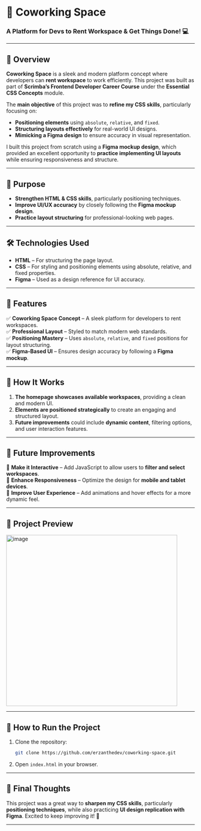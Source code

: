 # 🏢 Coworking Space

### A Platform for Devs to Rent Workspace & Get Things Done! 💻

---

## 📌 Overview

**Coworking Space** is a sleek and modern platform concept where developers can **rent workspace** to work efficiently. This project was built as part of **Scrimba’s Frontend Developer Career Course** under the **Essential CSS Concepts** module.

The **main objective** of this project was to **refine my CSS skills**, particularly focusing on:

- **Positioning elements** using `absolute`, `relative`, and `fixed`.
- **Structuring layouts effectively** for real-world UI designs.
- **Mimicking a Figma design** to ensure accuracy in visual representation.

I built this project from scratch using a **Figma mockup design**, which provided an excellent opportunity to **practice implementing UI layouts** while ensuring responsiveness and structure.

---

## 🎯 Purpose

- **Strengthen HTML & CSS skills**, particularly positioning techniques.
- **Improve UI/UX accuracy** by closely following the **Figma mockup design**.
- **Practice layout structuring** for professional-looking web pages.

---

## 🛠️ Technologies Used

- **HTML** – For structuring the page layout.
- **CSS** – For styling and positioning elements using absolute, relative, and fixed properties.
- **Figma** – Used as a design reference for UI accuracy.

---

## 🚀 Features

✅ **Coworking Space Concept** – A sleek platform for developers to rent workspaces.  
✅ **Professional Layout** – Styled to match modern web standards.  
✅ **Positioning Mastery** – Uses `absolute`, `relative`, and `fixed` positions for layout structuring.  
✅ **Figma-Based UI** – Ensures design accuracy by following a **Figma mockup**.

---

## 📌 How It Works

1. **The homepage showcases available workspaces**, providing a clean and modern UI.
2. **Elements are positioned strategically** to create an engaging and structured layout.
3. **Future improvements** could include **dynamic content**, filtering options, and user interaction features.

---

## 🔧 Future Improvements

🔹 **Make it Interactive** – Add JavaScript to allow users to **filter and select workspaces**.  
🔹 **Enhance Responsiveness** – Optimize the design for **mobile and tablet devices**.  
🔹 **Improve User Experience** – Add animations and hover effects for a more dynamic feel.

---

## 📸 Project Preview

<img width="457" alt="image" src="https://github.com/user-attachments/assets/2b399f4a-e1df-4528-a422-dbc0165a47e5" />


---

## 📂 How to Run the Project

1. Clone the repository:
   ```bash
   git clone https://github.com/erzanthedev/coworking-space.git
   ```
2. Open `index.html` in your browser.

---

## 🎉 Final Thoughts

This project was a great way to **sharpen my CSS skills**, particularly **positioning techniques**, while also practicing **UI design replication with Figma**. Excited to keep improving it! 🚀

---


